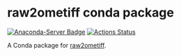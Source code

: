 # raw2ometiff conda package
[![Anaconda-Server Badge](https://anaconda.org/ome/raw2ometiff/badges/version.svg)](https://anaconda.org/ome/raw2ometiff)
[![Actions Status](https://github.com/ome/conda-raw2ometiff/workflows/Conda/badge.svg)](https://github.com/ome/conda-raw2ometiff/actions)

A Conda package for [raw2ometiff](https://github.com/glencoesoftware/raw2ometiff).

